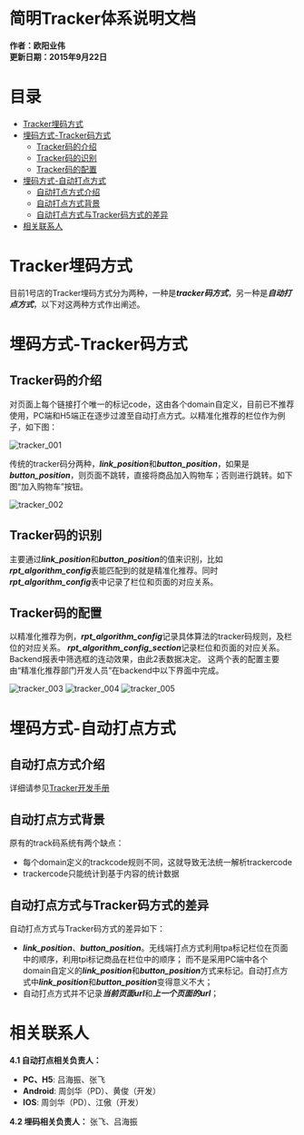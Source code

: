 # **简明Tracker体系说明文档**
**作者：欧阳业伟**  
**更新日期：2015年9月22日**

目录
================

  * [Tracker埋码方式](#Tracker埋码方式)
  * [埋码方式-Tracker码方式](#埋码方式-Tracker码方式)
    * [Tracker码的介绍](#Tracker码的介绍)
    * [Tracker码的识别](#Tracker码的识别)
    * [Tracker码的配置](#Tracker码的配置)
  * [埋码方式-自动打点方式](#埋码方式-自动打点方式)
    * [自动打点方式介绍](#自动打点方式介绍)
    * [自动打点方式背景](#自动打点方式背景)
    * [自动打点方式与Tracker码方式的差异](#自动打点方式与Tracker码方式的差异)
  * [相关联系人](#相关联系人)

# Tracker埋码方式
目前1号店的Tracker埋码方式分为两种，一种是***tracker码方式***，另一种是***自动打点方式***，以下对这两种方式作出阐述。

# 埋码方式-Tracker码方式
## Tracker码的介绍
对页面上每个链接打个唯一的标记code，这由各个domain自定义，目前已不推荐使用，PC端和H5端正在逐步过渡至自动打点方式。以精准化推荐的栏位作为例子，如下图：

![tracker_001][tracker_001] 

传统的tracker码分两种，***link_position***和***button_position***，如果是***button_position***，则页面不跳转，直接将商品加入购物车；否则进行跳转。如下图“加入购物车”按钮。

![tracker_002][tracker_002] 

## Tracker码的识别
主要通过***link_position***和***button_position***的值来识别，比如***rpt_algorithm_config***表能匹配到的就是精准化推荐。同时***rpt_algorithm_config***表中记录了栏位和页面的对应关系。

## Tracker码的配置
以精准化推荐为例，***rpt_algorithm_config***记录具体算法的tracker码规则，及栏位的对应关系。
***rpt_algorithm_config_section***记录栏位和页面的对应关系。
Backend报表中筛选框的连动效果，由此2表数据决定。
这两个表的配置主要由“精准化推荐部门开发人员”在backend中以下界面中完成。

![tracker_003][tracker_003] 
![tracker_004][tracker_004] 
![tracker_005][tracker_005] 

# 埋码方式-自动打点方式
## 自动打点方式介绍
详细请参见[Tracker开发手册][]

## 自动打点方式背景
原有的track码系统有两个缺点：

+ 每个domain定义的trackcode规则不同，这就导致无法统一解析trackercode
+ trackercode只能统计到基于内容的统计数据

## 自动打点方式与Tracker码方式的差异
自动打点方式与Tracker码方式的差异如下：

+ ***link_position***、***button_position***。无线端打点方式利用tpa标记栏位在页面中的顺序，利用tpi标记商品在栏位中的顺序；
而不是采用PC端中各个domain自定义的***link_position***和***button_position***方式来标记。自动打点方式中***link_position***和***button_position***变得意义不大；
+ 自动打点方式并不记录***当前页面url***和***上一个页面的url***；

# 相关联系人
**4.1 自动打点相关负责人：**

+ **PC、H5**: 吕海振、张飞
+ **Android**: 周剑华（PD）、黄俊（开发）
+ **IOS**: 周剑华（PD）、江傲（开发）

**4.2 埋码相关负责人：**
张飞、吕海振

[tracker_001]: https://github.com/ouyangyewei/document/blob/master/YiHaoDian/simple_tracker_introduction/ref/tracker_001.png
[tracker_002]: https://github.com/ouyangyewei/document/blob/master/YiHaoDian/simple_tracker_introduction/ref/tracker_002.png
[tracker_003]: https://github.com/ouyangyewei/document/blob/master/YiHaoDian/simple_tracker_introduction/ref/tracker_003.png
[tracker_004]: https://github.com/ouyangyewei/document/blob/master/YiHaoDian/simple_tracker_introduction/ref/tracker_004.png
[tracker_005]: https://github.com/ouyangyewei/document/blob/master/YiHaoDian/simple_tracker_introduction/ref/tracker_005.png
[Tracker开发手册]: http://wiki.yihaodian.cn/mediawiki/index.php/Tracker%E5%BC%80%E5%8F%91%E6%89%8B%E5%86%8C